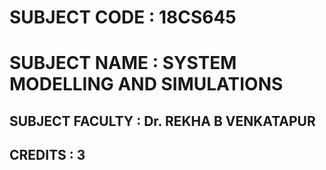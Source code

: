 # SUBJECT CODE : 18CS645

# SUBJECT NAME : SYSTEM MODELLING AND SIMULATIONS

## SUBJECT FACULTY : Dr. REKHA B VENKATAPUR

## CREDITS : 3
